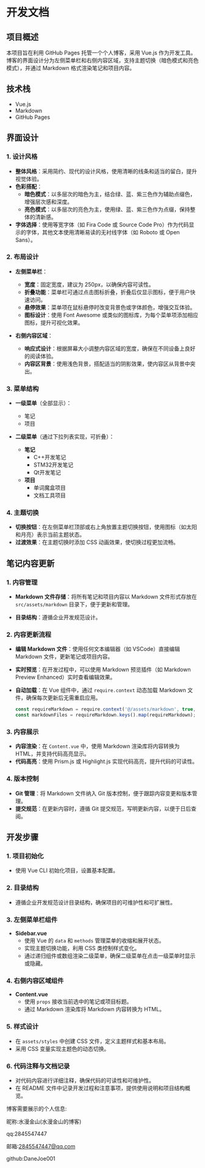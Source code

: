 # 开发文档

## 项目概述

本项目旨在利用 GitHub Pages 托管一个个人博客，采用 Vue.js 作为开发工具。博客的界面设计分为左侧菜单栏和右侧内容区域，支持主题切换（暗色模式和亮色模式），并通过 Markdown 格式渲染笔记和项目内容。

## 技术栈

- Vue.js
- Markdown
- GitHub Pages

## 界面设计

### 1. 设计风格

- **整体风格**：采用简约、现代的设计风格，使用清晰的线条和适当的留白，提升视觉体验。
- **色彩搭配**：
  - **暗色模式**：以多层次的暗色为主，结合绿、蓝、紫三色作为辅助点缀色，增强层次感和深度。
  - **亮色模式**：以多层次的亮色为主，使用绿、蓝、紫三色作为点缀，保持整体的清新感。
- **字体选择**：使用等宽字体（如 Fira Code 或 Source Code Pro）作为代码显示的字体，其他文本使用清晰易读的无衬线字体（如 Roboto 或 Open Sans）。

### 2. 布局设计

- **左侧菜单栏**：
  - **宽度**：固定宽度，建议为 250px，以确保内容可读性。
  - **折叠功能**：菜单栏可通过点击图标折叠，折叠后仅显示图标，便于用户快速访问。
  - **悬停效果**：菜单项在鼠标悬停时改变背景色或字体颜色，增强交互体验。
  - **图标设计**：使用 Font Awesome 或类似的图标库，为每个菜单项添加相应图标，提升可视化效果。

- **右侧内容区域**：
  - **响应式设计**：根据屏幕大小调整内容区域的宽度，确保在不同设备上良好的阅读体验。
  - **内容区背景**：使用浅色背景，搭配适当的阴影效果，使内容区从背景中突出。

### 3. 菜单结构

- **一级菜单**（全部显示）：
  - 笔记
  - 项目

- **二级菜单**（通过下拉列表实现，可折叠）：
  - **笔记**
    - C++开发笔记
    - STM32开发笔记
    - Qt开发笔记
  - **项目**
    - 单词魔盒项目
    - 文档工具项目

### 4. 主题切换

- **切换按钮**：在左侧菜单栏顶部或右上角放置主题切换按钮，使用图标（如太阳和月亮）表示当前主题状态。
- **过渡效果**：在主题切换时添加 CSS 动画效果，使切换过程更加流畅。

## 笔记内容更新

### 1. 内容管理

- **Markdown 文件存储**：将所有笔记和项目内容以 Markdown 文件形式存放在 `src/assets/markdown` 目录下，便于更新和管理。

- **目录结构**：遵循企业开发规范设计。

### 2. 内容更新流程

- **编辑 Markdown 文件**：使用任何文本编辑器（如 VSCode）直接编辑 Markdown 文件，更新笔记或项目内容。

- **实时预览**：在开发过程中，可以使用 Markdown 预览插件（如 Markdown Preview Enhanced）实时查看编辑效果。

- **自动加载**：在 Vue 组件中，通过 `require.context` 动态加载 Markdown 文件，确保每次更新后无需重启应用。

  ```javascript
  const requireMarkdown = require.context('@/assets/markdown', true, /\.md$/);
  const markdownFiles = requireMarkdown.keys().map(requireMarkdown);
  ```

### 3. 内容展示

- **内容渲染**：在 `Content.vue` 中，使用 Markdown 渲染库将内容转换为 HTML，并支持代码高亮显示。
- **代码高亮**：使用 Prism.js 或 Highlight.js 实现代码高亮，提升代码的可读性。

### 4. 版本控制

- **Git 管理**：将 Markdown 文件纳入 Git 版本控制，便于跟踪内容变更和版本管理。
- **提交规范**：在更新内容时，遵循 Git 提交规范，写明更新内容，以便于日后查阅。

## 开发步骤

### 1. 项目初始化

- 使用 Vue CLI 初始化项目，设置基本配置。

### 2. 目录结构

- 遵循企业开发规范设计目录结构，确保项目的可维护性和可扩展性。

### 3. 左侧菜单栏组件

- **Sidebar.vue**
  - 使用 Vue 的 `data` 和 `methods` 管理菜单的收缩和展开状态。
  - 实现主题切换功能，利用 CSS 类控制样式变化。
  - 通过递归组件或数组渲染二级菜单，确保二级菜单在点击一级菜单时显示或隐藏。

### 4. 右侧内容区域组件

- **Content.vue**
  - 使用 `props` 接收当前选中的笔记或项目标题。
  - 通过 Markdown 渲染库将 Markdown 内容转换为 HTML。

### 5. 样式设计

- 在 `assets/styles` 中创建 CSS 文件，定义主题样式和基本布局。
- 采用 CSS 变量实现主题色的动态切换。

### 6. 代码注释与文档记录

- 对代码内容进行详细注释，确保代码的可读性和可维护性。
- 在 README 文件中记录开发过程和注意事项，提供使用说明和项目结构概览。



博客需要展示的个人信息:

昵称:水漫金山(水漫金山的博客)

qq:2845547447

邮箱:2845547447@qq.com

github:DaneJoe001